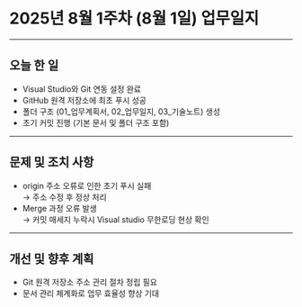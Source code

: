# 2025년 8월 1주차 (8월 1일) 업무일지

---

## 오늘 한 일
- Visual Studio와 Git 연동 설정 완료  
- GitHub 원격 저장소에 최초 푸시 성공  
- 폴더 구조 (01_업무계획서, 02_업무일지, 03_기술노트) 생성  
- 초기 커밋 진행 (기본 문서 및 폴더 구조 포함)

---

## 문제 및 조치 사항
- origin 주소 오류로 인한 초기 푸시 실패  
  → 주소 수정 후 정상 처리  
- Merge 과정 오류 발생  
  → 커밋 매세지 누락시 Visual studio 무한로딩 현상 확인

---

## 개선 및 향후 계획
- Git 원격 저장소 주소 관리 절차 정립 필요  
- 문서 관리 체계화로 업무 효율성 향상 기대
